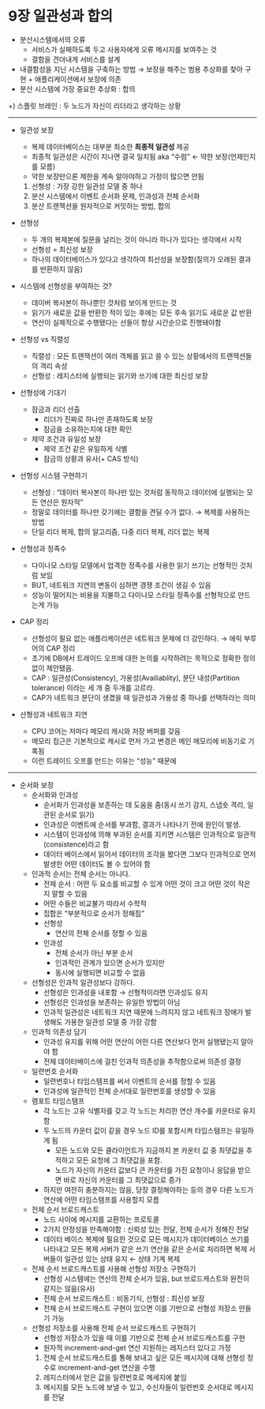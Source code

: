 # 9장 일관성과 합의

- 분산시스템에서의 오류
    - 서비스가 실패하도록 두고 사용자에게 오류 메시지를 보여주는 것
    - 결함을 견뎌내게 서비스를 설계
- 내결함성을 지닌 시스템을 구축하는 방법 → 보장을 해주는 범용 추상화를 찾아 구현 + 애플리케이션에서 보장에 의존
- 분산 시스템에 가장 중요한 추상화 : 합의

+) 스플릿 브레인 : 두 노드가 자신이 리더라고 생각하는 상황

---

- 일관성 보장
    - 복제 데이터베이스는 대부분 최소한 **최종적 일관성** 제공
    - 최종적 일관성은 시간이 지나면 결국 일치됨 aka “수렴” ← 약한 보장(언제인지를 모름)
    - 약한 보장만으론 제한을 계속 알아야하고 가정이 많으면 안됨
    1. 선형성 : 가장 강한 일관성 모델 중 하나
    2. 분산 시스템에서 이벤트 순서화 문제, 인과성과 전체 순서화
    3. 분산 트랜잭션을 원자적으로 커밋하는 방법, 합의

- 선형성
    - 두 개의 복제본에 질문을 날리는 것이 아니라 하나가 있다는 생각에서 시작
    - 선형성 = 최신성 보장
    - 하나의 데이터베이스가 있다고 생각하여 최선성을 보장함(질의가 오래된 결과를 반환하지 않음)

- 시스템에 선형성을 부여하는 것?
    - 데이버 복사본이 하나뿐인 것처럼 보이게 만드는 것
    - 읽기가 새로운 값을 반환한 적이 있는 후에는 모든 후속 읽기도 새로운 값 반환
    - 연산이 실제적으로 수행됐다는 선들이 항상 시간순으로 진행돼야함
    
- 선형성 vs 직렬성
    - 직렬성 : 모든 트랜잭션이 여러 객체를 읽고 쓸 수 있는 상황에서의 트랜잭션들의 격리 속성
    - 선형성 : 레지스터에 실행되는 읽기와 쓰기에 대한 최신성 보장
    
- 선형성에 기대기
    - 잠금과 리더 선출
        - 리더가 진짜로 하나만 존재하도록 보장
        - 잠금을 소유하는지에 대한 확인
    - 제약 조건과 유일성 보장
        - 제약 조건 같은 유일하게 식별
        - 잠금의 상황과 유사(+ CAS 방식)

- 선형성 시스템 구현하기
    - 선형성 : “데이터 복사본이 하나만 있는 것처럼 동작하고 데이터에 실행되는 모든 연산은 원자적”
    - 정말로 데이터를 하나만 갖기에는 결함을 견딜 수가 없다. → 복제를 사용하는 방법
    - 단일 리더 복제, 합의 알고리즘, 다중 리더 복제, 리더 없는 복제
    
- 선형성과 정족수
    - 다이나모 스타일 모델에서 업격한 정족수를 사용한 읽기 쓰기는 선형적인 것처럼 보임
    - BUT, 네트워크 지연의 변동이 심하면 경쟁 조건이 생길 수 있음
    - 성능이 떨어지는 비용을 지불하고 다이나모 스타일 정족수를 선형적으로 만드는게 가능

- CAP 정리
    - 선형성이 필요 없는 애플리케이션은 네트워크 문제에 더 강인하다. → 에릭 부루어의 CAP 정리
    - 초기에 DB에서 트레이드 오프에 대한 논의를 시작하려는 목적으로 정확한 정의 없이 제안됐음.
    - CAP : 일관성(Consistency), 가용성(Availiablity), 분단 내성(Partition tolerance) 이라는 세 개 중 두개를 고르라.
    - CAP가 네트워크 분단이 생겼을 때 일관성과 가용성 중 하나를 선택하라는 의미
    
- 선형성과 네트워크 지연
    - CPU 코어는 저마다 메모리 캐시와 저장 버퍼를 갖음
    - 메모리 접근은 기본적으로 캐시로 먼저 가고 변경은 메인 메모리에 비동기로 기록됨
    - 이런 트레이드 오프를 만드는 이유는 “성능” 때문에

---

- 순서화 보장
    - 순서화와 인과성
        - 순서화가 인과성을 보존하는 데 도움을 줌(동시 쓰기 감지, 스냅숏 격리, 일관된 순서로 읽기)
        - 인과성은 이벤트에 순서를 부과함, 결과가 나타나기 전에 원인이 발생.
        - 시스템이 인과성에 의해 부과된 순서를 지키면 시스템은 인과적으로 일관적(consistence)라고 함
        - 데이터 베이스에서 읽어서 데이터의 조각을 봤다면 그보다 인과적으로 먼저 발생한 어떤 데이터도 볼 수 있어야 함
    - 인과적 순서는 전체 순서는 아니다.
        - 전체 순서 : 어떤 두 요소를 비교할 수 있게 어떤 것이 크고 어떤 것이 작은지 말할 수 있음
        - 어떤 수들은 비교불가 따라서 수학적
        - 집합은 “부분적으로 순서가 정해짐”
        - 선형성
            - 연산의 전체 순서를 정할 수 있음
        - 인과성
            - 전체 순서가 아닌 부분 순서
            - 인과적인 관계가 있으면 순서가 있지만
            - 동시에 실행되면 비교할 수 없음
    - 선형성은 인과적 일관성보다 강하다.
        - 선형성은 인과성을 내포함 → 선형적이라면 인과성도 유지
        - 선형성은 인과성을 보존하는 유일한 방법이 아님
        - 인과적 일관성은 네트워크 지연 때문에 느려지지 않고 네트워크 장애가 발생해도 가용한 일관성 모델 중 가장 강함
    - 인과적 의존성 담기
        - 인과성 유지를 위해 어떤 연산이 어떤 다른 연산보다 먼저 실행됐는지 알아야 함
        - 전체 데이터베이스에 걸친 인과적 의존성을 추적함으로써 의존성 결정
    - 일련번호 순서화
        - 일련번호나 타임스템프를 써서 이벤트의 순서를 정할 수 있음
        - 인과성에 일관적인 전체 순서대로 일련번호를 생성할 수 있음
    - 램포트 타임스탬프
        - 각 노드는 고유 식별자를 갖고 각 노드는 처리한 연산 개수를 카운터로 유지함
        - 두 노드의 카운터 값이 같을 경우 노드 ID를 포함시켜 타임스탬프는 유일하게 됨
            - 모든 노드와 모든 클라이언트가 지금까지 본 카운터 값 중 최댓값을 추적하고 모든 요청에 그 최댓값을 포함.
            - 노드가 자신의 카운터 값보다 큰 카운터를 가진 요청이나 응답을 받으면 바로 자신의 카운터를 그 최댓값으로 증가
        - 하지만 여전히 충분하지는 않음, 당장 결정해야하는 등의 경우 다른 노드가 연산에 어떤 타임스탬프를 사용할지 모름
    - 전체 순서 브로드캐스트
        - 노드 사이에 메시지를 교환하는 프로토콜
        - 2가지 안정성을 만족해야함 : 신뢰성 있는 전달, 전체 순서가 정해진 전달
        - 데이터 베이스 복제에 필요한 것으로 모든 메시지가 데이터베이스 쓰기를 나타내고 모든 복제 서버가 같은 쓰기 연산을 같은 순서로 처리하면 복제 서버들이 일관성 있는 상태 유지 ← 상태 기계 복제
    - 전체 순서 브로드캐스트를 사용해 선형성 저장소 구현하기
        - 선형성 시스템에는 연산의 전체 순서가 있음, but 브로드캐스트와 완전히 같지는 않음(유사)
        - 전체 순서 브로드캐스트 : 비동기식, 선형성 : 최신성 보장
        - 전체 순서 브로드캐스트 구현이 있으면 이를 기반으로 선형성 저장소 만들기 가능
    - 선형성 저장소를 사용해 전체 순서 브로드캐스트 구현하기
        - 선형성 저장소가 있을 때 이를 기반으로 전체 순서 브로드캐스트를 구현
        - 원자적 increment-and-get 연산 지원하는 레지스터 있다고 가정
        1. 전체 순서 브로드캐스트를 통해 보내고 싶은 모든 메시지에 대해 선형성 정수로 increment-and-get 연산을 수행
        2. 레지스터에서 얻은 값을 일련번호로 메세지에 붙임
        3. 메시지를 모든 노드에 보낼 수 있고, 수신자들이 일련번호 순서대로 메시지를 전달